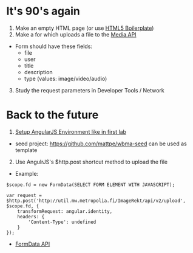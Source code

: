 # It's 90's again
1. Make an empty HTML page (or use [HTML5 Boilerplate](https://html5boilerplate.com))
2. Make a for which uploads a file to the [Media API](https://github.com/mattpe/wbma/blob/master/docs/w3-media-api.md)
  * Form should have these fields:
    * file
    * user
    * title
    * description
    * type (values: image/video/audio)
3. Study the request parameters in Developer Tools / Network

# Back to the future
1. [Setup AngularJS Environment like in first lab](https://github.com/mattpe/wbma/blob/master/docs/w1-toolchain.md#exercise-1-setup-your-toolchain-and-a-new-web-project)
  * seed project: https://github.com/mattpe/wbma-seed can be used as template
2. Use AngulrJS's $http.post shortcut method to upload the file
  * Example:
  ```
  $scope.fd = new FormData(SELECT FORM ELEMENT WITH JAVASCRIPT);
  
  var request = $http.post('http://util.mw.metropolia.fi/ImageRekt/api/v2/upload', $scope.fd, {
      transformRequest: angular.identity,
      headers: {
          'Content-Type': undefined
      }
  });
  ```
  * [FormData API](https://developer.mozilla.org/en-US/docs/Web/API/FormData/Using_FormData_Objects)
